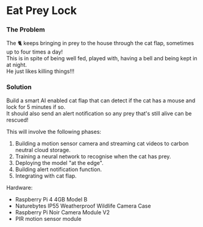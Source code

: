 # Eat Prey Lock
### The Problem
The 🐈 keeps bringing in prey to the house through the cat flap, sometimes up to four times a day!  
This is in spite of being well fed, played with, having a bell and being kept in at night.  
He just likes killing things!!!

### Solution
Build a smart AI enabled cat flap that can detect if the cat has a mouse and lock for 5 minutes if so.  
It should also send an alert notification so any prey that's still alive can be rescued!

This will involve the following phases:
1. Building a motion sensor camera and streaming cat videos to carbon neutral cloud storage.
2. Training a neural network to recognise when the cat has prey.
3. Deploying the model "at the edge".
4. Building alert notification function.
5. Integrating with cat flap.

Hardware:
- Raspberry Pi 4 4GB Model B
- Naturebytes IP55 Weatherproof Wildlife Camera Case
- Raspberry Pi Noir Camera Module V2
- PIR motion sensor module
